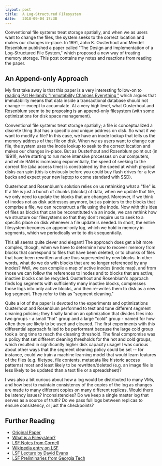 ```yaml
---
layout: post
title:  A Log-Structured Filesystem
date:   2018-09-04 17:38
---
```


Conventional file systems treat storage spatially, and when we as users want to change the files, the system seeks to the correct location and makes our changes in-place. In 1991, John K. Ousterhout and Mendel Rosenblum published a paper called "The Design and Implementation of a Log-Structured File System," which proposed a new way of treating memory storage. This post contains my notes and reactions from reading the paper.

## An Append-only Approach
My first take away is that this paper is a very interesting follow-on to [reading Pat Helland’s "Immutability Changes Everything,"](https://rebeccabilbro.github.io/immutability-helland/) which argues that immutability means that data inside a transactional database should not change — except to accumulate. At a very high level, what Ousterhout and Rosenblum seem to be proposing is an append-only filesystem (with some optimizations for disk space management).

Conventional file systems treat storage spatially; a file is conceptualized a discrete thing that has a specific and unique address on disk. So what if we want to modify a file? In this case, we have an inode lookup that tells us the memory address of that file on disk. When we as users want to change our file, the system uses the inode lookup to seek to the correct location and makes our changes in-place. But as Ousterhout and Rosenblum point out (in 1991!), we're starting to run more intensive processes on our computers, and while RAM is increasing exponentially, the speed of seeking to the correct file (aka access time) is constrained by the speed at which physical disks can spin (this is obviously before you could buy flash drives for a few bucks and expect your new laptop to come standard with SSD).

Ousterhout and Rosenblum's solution relies on us rethinking what a "file" is. If a file is just a bunch of chunks (blocks) of data, when we update that file, we only need to update the blocks that are changed. Moreover, if we think of inodes not as disk addresses anymore, but as pointers to the blocks that comprise a file, we can reconstruct a file using the inode. Now with this idea of files as blocks that can be reconstituted via an inode, we can rethink how we structure our filesystems so that they don't require us to seek to a specific place on disk whenever a file update is needed. In short, the entire filesystem becomes an append-only log, which we hold in memory in segments, which we periodically write to disk sequentially.

This all seems quite clever and elegant! The approach does get a bit more complex, though, when we have to determine how to recover memory from blocks that correspond to files that have been deleted, or to chunks of files that have been rewritten and are thus superseded by new blocks. In other words, what do we do with blocks that are no longer referenced by any inodes? Well, we can compile a map of active inodes (inode map), and from those we can follow the references to inodes and to blocks that are active; inactive blocks can be recycled. Ousterhout and Rosenblum's approach finds log segments with sufficiently many inactive blocks, compresses those logs into only active blocks, and then re-writes them to disk as a new log segment. They refer to this as "segment cleaning."

Quite a lot of the paper is devoted to the experiments and optimizations Ousterhout and Rosenblum performed to test and tune different segment cleaning policies; they finally land on an optimization that divides files into two groups - a small "hot" group and a large "cold" group - named for how often they are likely to be used and cleaned. The first experiments with this differential approach failed to be performant because the large cold group took a long time to reach the cleaning threshold. The final compromise was a policy that set different cleaning thresholds for the hot and cold groups, which resulted in significantly higher disk capacity usage! I was curious about other ways that the segment cleaning policy could be set -- for instance, could we train a machine learning model that would learn features of the files (e.g. filetype, file contents, metadata like historic access patterns) most and least likely to be rewritten/deleted (e.g. an image file is less likely to be updated than a text file or a spreadsheet)?

I was also a bit curious about how a log would be distributed to many VMs, and how best to maintain consistency of the copies of the log as changes are made to many different copies on many different replicas. Would there be latency issues? Inconsistencies? Do we keep a single master log that serves as a source of truth? Do we pass full logs between replicas to ensure consistency, or just the checkpoints?


## Further Reading

 - [Original Paper](https://web.stanford.edu/~ouster/cgi-bin/papers/lfs.pdf)
 - [What is a Filesystem?](https://rebeccabilbro.github.io/what-is-a-file-system/)
 - [LSF Notes from Cornell](http://www.cs.cornell.edu/courses/cs4410/2015su/lectures/lec20-lfs.html)
 - [Wikipedia entry on LSF](https://en.wikipedia.org/wiki/Log-structured_file_system)
 - [LSF Lecture by David Evans](https://www.youtube.com/watch?v=KTCkW_6zz2k)
 - [LSF Preliminaries from Georgia Tech](https://www.youtube.com/watch?v=TYqBtau0bYw)
